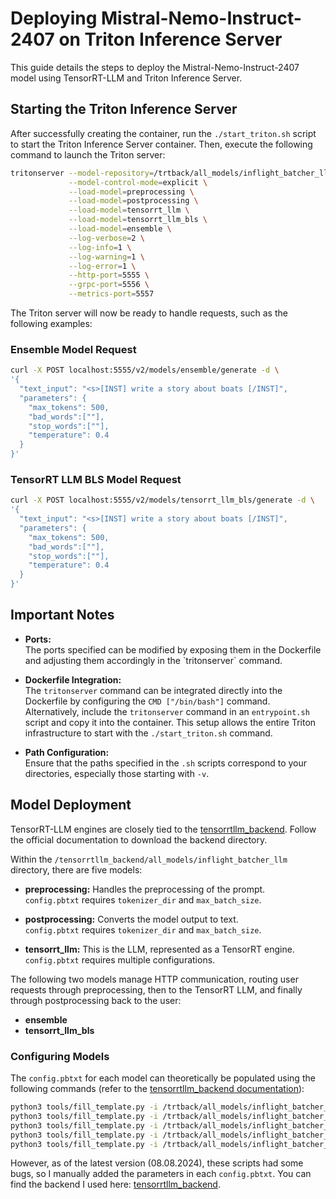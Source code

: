 # Deploying Mistral-Nemo-Instruct-2407 on Triton Inference Server

This guide details the steps to deploy the Mistral-Nemo-Instruct-2407 model using TensorRT-LLM and Triton Inference Server.

## Starting the Triton Inference Server

After successfully creating the container, run the `./start_triton.sh` script to start the Triton Inference Server container. Then, execute the following command to launch the Triton server:

```bash
tritonserver --model-repository=/trtback/all_models/inflight_batcher_llm/ \
             --model-control-mode=explicit \
             --load-model=preprocessing \
             --load-model=postprocessing \
             --load-model=tensorrt_llm \
             --load-model=tensorrt_llm_bls \
             --load-model=ensemble \
             --log-verbose=2 \
             --log-info=1 \
             --log-warning=1 \
             --log-error=1 \
             --http-port=5555 \
             --grpc-port=5556 \
             --metrics-port=5557
```
The Triton server will now be ready to handle requests, such as the following examples:

### Ensemble Model Request

```bash
curl -X POST localhost:5555/v2/models/ensemble/generate -d \
'{
  "text_input": "<s>[INST] write a story about boats [/INST]",
  "parameters": {
    "max_tokens": 500,
    "bad_words":[""],
    "stop_words":[""],
    "temperature": 0.4
  }
}'
```
### TensorRT LLM BLS Model Request

```bash
curl -X POST localhost:5555/v2/models/tensorrt_llm_bls/generate -d \
'{
  "text_input": "<s>[INST] write a story about boats [/INST]",
  "parameters": {
    "max_tokens": 500,
    "bad_words":[""],
    "stop_words":[""],
    "temperature": 0.4
  }
}'
```
## Important Notes

- **Ports:**  
  The ports specified can be modified by exposing them in the Dockerfile and adjusting them accordingly in the \`tritonserver\` command.

- **Dockerfile Integration:**  
  The `tritonserver` command can be integrated directly into the Dockerfile by configuring the `CMD ["/bin/bash"]` command. Alternatively, include the `tritonserver` command in an `entrypoint.sh` script and copy it into the container. This setup allows the entire Triton infrastructure to start with the `./start_triton.sh` command.

- **Path Configuration:**  
  Ensure that the paths specified in the `.sh` scripts correspond to your directories, especially those starting with `-v`.

## Model Deployment

TensorRT-LLM engines are closely tied to the [tensorrtllm_backend](https://github.com/triton-inference-server/tensorrtllm_backend). Follow the official documentation to download the backend directory.

Within the `/tensorrtllm_backend/all_models/inflight_batcher_llm` directory, there are five models:

- **preprocessing:** Handles the preprocessing of the prompt.  
  `config.pbtxt` requires `tokenizer_dir` and `max_batch_size`.

- **postprocessing:** Converts the model output to text.  
  `config.pbtxt` requires `tokenizer_dir` and `max_batch_size`.

- **tensorrt_llm:** This is the LLM, represented as a TensorRT engine.  
  `config.pbtxt` requires multiple configurations.

The following two models manage HTTP communication, routing user requests through preprocessing, then to the TensorRT LLM, and finally through postprocessing back to the user:

- **ensemble**
- **tensorrt_llm_bls**

### Configuring Models

The `config.pbtxt` for each model can theoretically be populated using the following commands (refer to the [tensorrtllm_backend documentation](https://github.com/triton-inference-server/tensorrtllm_backend/blob/main/tools/fill_template.py)):

```bash
python3 tools/fill_template.py -i /trtback/all_models/inflight_batcher_llm/preprocessing/config.pbtxt tokenizer_dir:/models/mistral-nemo,tokenizer_type:llama,triton_max_batch_size:16,preprocessing_instance_count:1
python3 tools/fill_template.py -i /trtback/all_models/inflight_batcher_llm/postprocessing/config.pbtxt tokenizer_dir:/models/mistral-nemo,tokenizer_type:llama,triton_max_batch_size:16,postprocessing_instance_count:1
python3 tools/fill_template.py -i /trtback/all_models/inflight_batcher_llm/tensorrt_llm_bls/config.pbtxt triton_max_batch_size:16,decoupled_mode:False,bls_instance_count:1,accumulate_tokens:False
python3 tools/fill_template.py -i /trtback/all_models/inflight_batcher_llm/ensemble/config.pbtxt triton_max_batch_size:16
python3 tools/fill_template.py -i /trtback/all_models/inflight_batcher_llm/tensorrt_llm/config.pbtxt triton_max_batch_size:16,decoupled_mode:False,max_beam_width:1,engine_dir:/engines/mistral-nemo-engine_v01,max_tokens_in_paged_kv_cache:80000,max_attention_window_size:80000,kv_cache_free_gpu_mem_fraction:0.9,exclude_input_in_output:True,enable_kv_cache_reuse:False,batching_strategy:inflight_batching,max_queue_delay_microseconds:600
```
However, as of the latest version (08.08.2024), these scripts had some bugs, so I manually added the parameters in each `config.pbtxt`. You can find the backend I used here: [tensorrtllm_backend](https://github.com/ChristosG/serve-mistral-nemo-as-trt/tree/main/tensorrtllm_backend).
